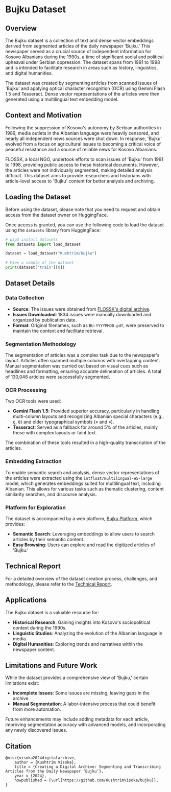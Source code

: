 # Bujku Dataset

## Overview

The Bujku dataset is a collection of text and dense vector embeddings derived from segmented articles of the daily newspaper 'Bujku.' This newspaper served as a crucial source of independent information for Kosovo Albanians during the 1990s, a time of significant social and political upheaval under Serbian oppression. The dataset spans from 1991 to 1998 and is intended to facilitate research in areas such as history, linguistics, and digital humanities.

The dataset was created by segmenting articles from scanned issues of 'Bujku' and applying optical character recognition (OCR) using Gemini Flash 1.5 and Tesseract. Dense vector representations of the articles were then generated using a multilingual text embedding model.

## Context and Motivation

Following the suppression of Kosovo's autonomy by Serbian authorities in 1989, media outlets in the Albanian language were heavily censored, and nearly all independent news sources were shut down. In response, 'Bujku' evolved from a focus on agricultural issues to becoming a critical voice of peaceful resistance and a source of reliable news for Kosovo Albanians.

FLOSSK, a local NGO, undertook efforts to scan issues of 'Bujku' from 1991 to 1998, providing public access to these historical documents. However, the articles were not individually segmented, making detailed analysis difficult. This dataset aims to provide researchers and historians with article-level access to 'Bujku' content for better analysis and archiving.

## Loading the Dataset

Before using the dataset, please note that you need to request and obtain access from the dataset owner on HuggingFace.

Once access is granted, you can use the following code to load the dataset using the `datasets` library from HuggingFace:

```python
# pip3 install datasets
from datasets import load_dataset

dataset = load_dataset("Kushtrim/bujku")

# View a sample of the dataset
print(dataset['train'][0])
```

## Dataset Details

### Data Collection

- **Source**: The issues were obtained from [FLOSSK's digital archive](https://books.flossk.org/gazetat/).
- **Issues Downloaded**: 1834 issues were manually downloaded and organized by publication date.
- **Format**: Original filenames, such as `BU-YYYYMMDD.pdf`, were preserved to maintain the context and facilitate retrieval.

### Segmentation Methodology

The segmentation of articles was a complex task due to the newspaper's layout. Articles often spanned multiple columns with overlapping content. Manual segmentation was carried out based on visual cues such as headlines and formatting, ensuring accurate delineation of articles. A total of 130,046 articles were successfully segmented.

### OCR Processing

Two OCR tools were used:
- **Gemini Flash 1.5**: Provided superior accuracy, particularly in handling multi-column layouts and recognizing Albanian special characters (e.g., ç, ë) and older typographical symbols (« and »).
- **Tesseract**: Served as a fallback for around 5% of the articles, mainly those with complex layouts or faint text.

The combination of these tools resulted in a high-quality transcription of the articles.

### Embedding Extraction

To enable semantic search and analysis, dense vector representations of the articles were extracted using the `intfloat/multilingual-e5-large` model, which generates embeddings suited for multilingual text, including Albanian. This allows for various tasks such as thematic clustering, content similarity searches, and discourse analysis.

### Platform for Exploration

The dataset is accompanied by a web platform, [Bujku Platform](https://bujku.news), which provides:
- **Semantic Search**: Leveraging embeddings to allow users to search articles by their semantic content.
- **Easy Browsing**: Users can explore and read the digitized articles of 'Bujku.'

## Technical Report

For a detailed overview of the dataset creation process, challenges, and methodology, please refer to the [Technical Report](https://github.com/KushtrimVisoka/bujku/blob/6a6243e29cb63b7431c9c2e172756639dd9b3392/Bujku.pdf).


## Applications

The Bujku dataset is a valuable resource for:
- **Historical Research**: Gaining insights into Kosovo's sociopolitical context during the 1990s.
- **Linguistic Studies**: Analyzing the evolution of the Albanian language in media.
- **Digital Humanities**: Exploring trends and narratives within the newspaper content.

## Limitations and Future Work

While the dataset provides a comprehensive view of 'Bujku,' certain limitations exist:
- **Incomplete Issues**: Some issues are missing, leaving gaps in the archive.
- **Manual Segmentation**: A labor-intensive process that could benefit from more automation.

Future enhancements may include adding metadata for each article, improving segmentation accuracy with advanced models, and incorporating any newly discovered issues.

## Citation
```
@misc{visoka2024digitalarchive,
    author = {Kushtrim Visoka},
    title = {Creating a Digital Archive: Segmenting and Transcribing Articles from the Daily Newspaper ‘Bujku’},
    year = {2024},
    howpublished = {\url{https://github.com/KushtrimVisoka/bujku}},
}
```
